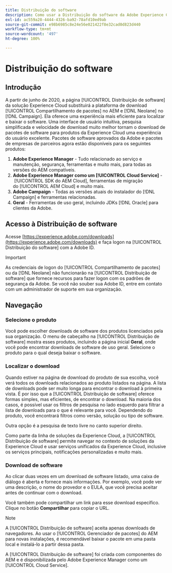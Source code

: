 ```yaml
---
title: Distribuição do software
description: Como usar a Distribuição do software da Adobe Experience Cloud
exl-id: ac559a28-4444-4326-ba92-78afd10ed9ab
source-git-commit: e98b6985c8e24e56e021422f8e32cad0d823d440
workflow-type: tm+mt
source-wordcount: '497'
ht-degree: 100%

---
```


# Distribuição do software

## Introdução

A partir de junho de 2020, a página [!UICONTROL Distribuição de software] da solução Experience Cloud substituirá a plataforma de download [!UICONTROL Compartilhamento de pacotes] no AEM e [!DNL Neolane] no [!DNL Campaign]. Ela oferece uma experiência mais eficiente para localizar e baixar o software. Uma interface de usuário intuitiva, pesquisa simplificada e velocidade de download muito melhor tornam o download de pacotes de software para produtos da Experience Cloud uma experiência do usuário excelente. Pacotes de software aprovados da Adobe e pacotes de empresas de parceiros agora estão disponíveis para os seguintes produtos:

1. **Adobe Experience Manager** - Tudo relacionado ao serviço e manutenção, segurança, ferramentas e muito mais, para todas as versões do AEM compatíveis.
1. **Adobe Experience Manager como um [!UICONTROL Cloud Service]** - [!UICONTROL SDK do AEM Cloud], ferramentas de migração do [!UICONTROL AEM Cloud] e muito mais.
1. **Adobe Campaign** - Todas as versões atuais do instalador do [!DNL Campaign] e ferramentas relacionadas.
1. **Geral** - Ferramentas de uso geral, incluindo JDKs [!DNL Oracle] para clientes da Adobe.

## Acesso à Distribuição de software

Acesse [https://experience.adobe.com/downloads](https://experience.adobe.com/downloads) e faça logon na [!UICONTROL Distribuição do software] com a Adobe ID.

>[!IMPORTANT]
>
>As credenciais de logon do [!UICONTROL Compartilhamento de pacotes] ou da [!DNL Neolane] não funcionarão na [!UICONTROL Distribuição de software] que fornece recursos para fazer logon com os padrões de segurança da Adobe. Se você não souber sua Adobe ID, entre em contato com um administrador de suporte em sua organização.

## Navegação

### Selecione o produto

Você pode escolher downloads de software dos produtos licenciados pela sua organização. O menu de cabeçalho na [!UICONTROL Distribuição de software] mostra esses produtos, incluindo a página inicial **Geral**, onde você pode encontrar downloads de software de uso geral. Selecione o produto para o qual deseja baixar o software.

### Localizar o download

Quando estiver na página de download do produto de sua escolha, você verá todos os downloads relacionados ao produto listados na página. A lista de downloads pode ser muito longa para encontrar o download à primeira vista. É por isso que a [!UICONTROL Distribuição de software] oferece formas simples, mas eficientes, de encontrar o download. Na maioria dos casos, é possível usar os filtros de pesquisa no lado esquerdo para filtrar a lista de downloads para o que é relevante para você. Dependendo do produto, você encontrará filtros como versão, solução ou tipo de software.

Outra opção é a pesquisa de texto livre no canto superior direito.

Como parte da linha de soluções da Experience Cloud, a [!UICONTROL Distribuição de software] permite navegar no contexto de soluções da Experience Cloud e usar serviços unificados da Experience Cloud, inclusive os serviços principais, notificações personalizadas e muito mais.

### Download de software

Ao clicar duas vezes em um download de software listado, uma caixa de diálogo é aberta e fornece mais informações. Por exemplo, você pode ver uma descrição, o nome do provedor e o EULA, que você precisa aceitar antes de continuar com o download.

Você também pode compartilhar um link para esse download específico. Clique no botão **Compartilhar** para copiar o URL.

>[!NOTE]
>
>A [!UICONTROL Distribuição de software] aceita apenas downloads de navegadores. Ao usar o [!UICONTROL Gerenciador de pacotes] do AEM para novas instalações, é recomendável baixar o pacote em uma pasta local e instalá-lo a partir dessa pasta.

A [!UICONTROL Distribuição de software] foi criada com componentes do AEM e é disponibilizada pelo Adobe Experience Manager como um [!UICONTROL Cloud Service].
